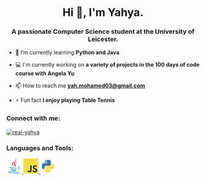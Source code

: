 <h1 align="center">Hi 👋, I'm Yahya.</h1>
<h3 align="center">A passionate Computer Science student at the University of Leicester.</h3>

- 🌱 I’m currently learning **Python and Java**

- 💻 I'm currently working on **a variety of projects in the 100 days of code course with Angela Yu**

- 📫 How to reach me **yah.mohamed03@gmail.com**

- ⚡ Fun fact **I enjoy playing Table Tennis**

<h3 align="left">Connect with me:</h3>
<p align="left">
<a href="https://linkedin.com/in/real-yahya" target="blank"><img align="center" src="https://raw.githubusercontent.com/rahuldkjain/github-profile-readme-generator/master/src/images/icons/Social/linked-in-alt.svg" alt="real-yahya" height="30" width="40" /></a>
</p>

<h3 align="left">Languages and Tools:</h3>
<p align="left"> <a href="https://www.java.com" target="_blank" rel="noreferrer"> <img src="https://raw.githubusercontent.com/devicons/devicon/master/icons/java/java-original.svg" alt="java" width="40" height="40"/> </a> <a href="https://developer.mozilla.org/en-US/docs/Web/JavaScript" target="_blank" rel="noreferrer"> <img src="https://raw.githubusercontent.com/devicons/devicon/master/icons/javascript/javascript-original.svg" alt="javascript" width="40" height="40"/> </a> <a href="https://www.python.org" target="_blank" rel="noreferrer"> <img src="https://raw.githubusercontent.com/devicons/devicon/master/icons/python/python-original.svg" alt="python" width="40" height="40"/> </a> </p>

